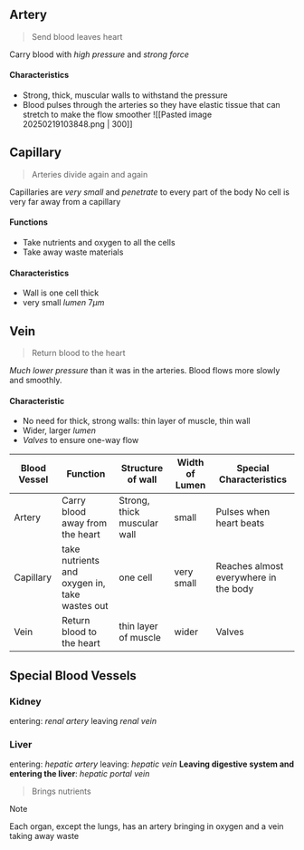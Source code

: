 ## Artery
> Send blood leaves heart

Carry blood with *high pressure* and *strong force*
#### Characteristics
- Strong, thick, muscular walls to withstand the pressure
- Blood pulses through the arteries so they have elastic tissue that can stretch to make the flow smoother
![[Pasted image 20250219103848.png | 300]]
## Capillary
> Arteries divide again and again

Capillaries are *very small* and *penetrate* to every part of the body
No cell is very far away from a capillary
#### Functions
- Take nutrients and oxygen to all the cells
- Take away waste materials
#### Characteristics
- Wall is one cell thick
- very small *lumen* $7\mu m$
## Vein
> Return blood to the heart

*Much lower pressure* than it was in the arteries. 
Blood flows more slowly and smoothly.
#### Characteristic
- No need for thick, strong walls: thin layer of muscle, thin wall
- Wider, larger *lumen*
- *Valves* to ensure one-way flow



| Blood Vessel | Function                                      | Structure of wall           | Width of Lumen | Special Characteristics               |
| ------------ | --------------------------------------------- | --------------------------- | -------------- | ------------------------------------- |
| Artery       | Carry blood away from the heart               | Strong, thick muscular wall | small          | Pulses when heart beats               |
| Capillary    | take nutrients and oxygen in, take wastes out | one cell                    | very small     | Reaches almost everywhere in the body |
| Vein         | Return blood to the heart                     | thin layer of muscle        | wider          | Valves                                |

## Special Blood Vessels
### Kidney
entering: *renal artery*
leaving *renal vein*
### Liver
entering: *hepatic artery*
leaving: *hepatic vein*
**Leaving digestive system and entering the liver**: *hepatic portal vein*
> Brings nutrients

> [!Note] 
> Each organ, except the lungs, has an artery bringing in oxygen and a vein taking away waste

